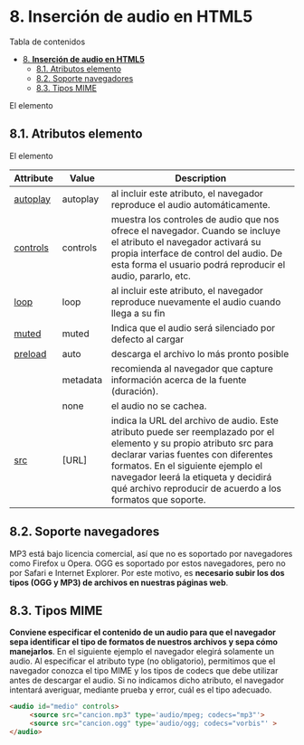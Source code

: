 # 8. **Inserción de audio en HTML5**

Tabla de contenidos

- [8. **Inserción de audio en HTML5**](#8-inserción-de-audio-en-html5)
  - [8.1. Atributos elemento <audio>](#81-atributos-elemento-audio)
  - [8.2. Soporte navegadores](#82-soporte-navegadores)
  - [8.3. Tipos MIME](#83-tipos-mime)

El elemento <audio> de HTML5 dispone de prácticamente los mismos atributos que el elemento <video> visto en la sección anterior:

## 8.1. Atributos elemento <audio>

El elemento <audio> dispone de varios atributos que nos permiten establecer sus diferentes valores de comportamiento.

| Attribute | Value | Description | 
| --- | --- | --- |
| [autoplay](https://www.w3schools.com/tags/att_audio_autoplay.asp) | autoplay | al incluir este atributo, el navegador reproduce el audio automáticamente. |
| [controls](https://www.w3schools.com/tags/att_audio_controls.asp) | controls | muestra los controles de audio que nos ofrece el navegador. Cuando se incluye el atributo el navegador activará su propia interface de control del audio. De esta forma el usuario podrá reproducir el audio, pararlo, etc. | 
| [loop](https://www.w3schools.com/tags/att_audio_loop.asp) | loop | al incluir este atributo, el navegador reproduce nuevamente el audio cuando llega a su fin | 
| [muted](https://www.w3schools.com/tags/att_audio_muted.asp) | muted | Indica que el audio será silenciado por defecto al cargar |
| [preload](https://www.w3schools.com/tags/att_audio_preload.asp) | auto | descarga el archivo lo más pronto posible |
| | metadata | recomienda al navegador que capture información acerca de la fuente (duración). | 
| | none | el audio no se cachea. |
| [src](https://www.w3schools.com/tags/att_audio_src.asp) | [URL] | indica la URL del archivo de audio. Este atributo puede ser reemplazado por el elemento <source> y su propio atributo src para declarar varias fuentes con diferentes formatos. En el siguiente ejemplo el navegador leerá la etiqueta <source> y decidirá qué archivo reproducir de acuerdo a los formatos que soporte. | 

## 8.2. Soporte navegadores

MP3 está bajo licencia comercial, así que no es soportado por navegadores como Firefox u Opera. OGG es soportado por estos navegadores, pero no por Safari e Internet Explorer. Por este motivo, es **necesario subir los dos tipos (OGG y MP3) de archivos en nuestras páginas web**.

## 8.3. Tipos MIME

**Conviene especificar el contenido de un audio para que el navegador sepa identificar el tipo de formatos de nuestros archivos y sepa cómo manejarlos**. En el siguiente ejemplo el navegador elegirá solamente un audio. Al especificar el atributo type (no obligatorio), permitimos que el navegador conozca el tipo MIME y los tipos de codecs que debe utilizar antes de descargar el audio. Si no indicamos dicho atributo, el navegador intentará averiguar, mediante prueba y error, cuál es el tipo adecuado.

```html
<audio id="medio" controls>
     <source src="cancion.mp3" type='audio/mpeg; codecs="mp3"'>
     <source src="cancion.ogg" type='audio/ogg; codecs="vorbis"' >
</audio>
```

